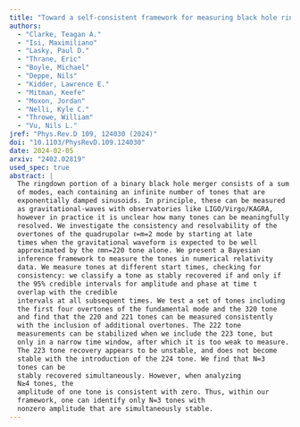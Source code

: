 ```yaml
---
title: "Toward a self-consistent framework for measuring black hole ringdowns"
authors:
  - "Clarke, Teagan A."
  - "Isi, Maximiliano"
  - "Lasky, Paul D."
  - "Thrane, Eric"
  - "Boyle, Michael"
  - "Deppe, Nils"
  - "Kidder, Lawrence E."
  - "Mitman, Keefe"
  - "Moxon, Jordan"
  - "Nelli, Kyle C."
  - "Throwe, William"
  - "Vu, Nils L."
jref: "Phys.Rev.D 109, 124030 (2024)"
doi: "10.1103/PhysRevD.109.124030"
date: 2024-02-05
arxiv: "2402.02819"
used_spec: true
abstract: |
  The ringdown portion of a binary black hole merger consists of a sum
  of modes, each containing an infinite number of tones that are
  exponentially damped sinusoids. In principle, these can be measured
  as gravitational-waves with observatories like LIGO/Virgo/KAGRA,
  however in practice it is unclear how many tones can be meaningfully
  resolved. We investigate the consistency and resolvability of the
  overtones of the quadrupolar ℓ=m=2 mode by starting at late
  times when the gravitational waveform is expected to be well
  approximated by the ℓmn=220 tone alone. We present a Bayesian
  inference framework to measure the tones in numerical relativity
  data. We measure tones at different start times, checking for
  consistency: we classify a tone as stably recovered if and only if
  the 95% credible intervals for amplitude and phase at time t
  overlap with the credible
  intervals at all subsequent times. We test a set of tones including
  the first four overtones of the fundamental mode and the 320 tone
  and find that the 220 and 221 tones can be measured consistently
  with the inclusion of additional overtones. The 222 tone
  measurements can be stabilized when we include the 223 tone, but
  only in a narrow time window, after which it is too weak to measure.
  The 223 tone recovery appears to be unstable, and does not become
  stable with the introduction of the 224 tone. We find that N=3
  tones can be
  stably recovered simultaneously. However, when analyzing
  N≥4 tones, the
  amplitude of one tone is consistent with zero. Thus, within our
  framework, one can identify only N=3 tones with
  nonzero amplitude that are simultaneously stable.
---
```

